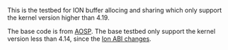 This is the testbed for ION buffer allocing and sharing which only support the kernel version higher than 4.19.

The base code is from [AOSP](https://android.googlesource.com/platform/system/memory/libion/+/refs/heads/master).  The base testbed only support the kernel version less than 4.14, since the [Ion ABI changes](https://source.android.google.cn/devices/architecture/kernel/ion_abi_changes).

